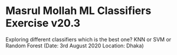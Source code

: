 # Masrul Mollah ML Classifiers Exercise v20.3

Exploring different classifiers
which is the best one? KNN or SVM or Random Forest (Date: 3rd August 2020 Location: Dhaka)
